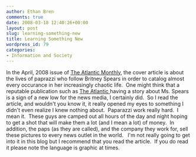 ```yaml
---
author: Ethan Bren
comments: true
date: 2008-03-18 12:40:26+00:00
layout: post
slug: learning-something-new
title: Learning Something New
wordpress_id: 79
categories:
- Information and Society
---
```


In the April, 2008 issue of [The Atlantic Monthly](http://www.theatlantic.com), the cover article is about the lives of paprazzi who follow Britney Spears in order to catalog almost every occurance in her increasingly chaotic life.  One might think that a reputable publication such as [The Atlantic ](http://nucat.lib.neu.edu/search?/Xthe+atlantic+monthly&SORT=D/Xthe+atlantic+monthly&SORT=D&SUBKEY=the%20atlantic%20monthly/1%2C40%2C40%2CE/frameset&FF=Xthe+atlantic+monthly&SORT=D&3%2C3%2C)having a story about Ms. Spears is a sign of a new low for the news media, I certainly did.  So I read the article, and wouldn't you know it, it really opened my eyes to something I didn't even realize I knew nothing about.  Paparazzi work really hard.  I mean it.  These guys are camped out all hours of the day and night hoping to get a shot that will make them a lot (and I mean a lot) of money.  In addition, the paps (as they are called), and the company they work for, sell these pictures to every news outlet in the world.   I'm not really going to get into it in this blog but I recommend that you read the article.  If you do read it please note the language is graphic at times.
